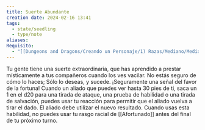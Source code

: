 ```yaml
---
title: Suerte Abundante
creation date: 2024-02-16 13:41
tags:
  - state/seedling
  - type/note
aliases: 
Requisito:
  - "[[Dungeons and Dragons/Creando un Personaje/1) Razas/Mediano/Mediano|Mediano]]"
---
```


Tu gente tiene una suerte extraordinaria, que has aprendido a prestar místicamente a tus
compañeros cuando los ves vacilar. No estás seguro de cómo lo haces; Sólo lo deseas, y sucede.
¡Seguramente una señal del favor de la fortuna!
Cuando un aliado que puedes ver hasta 30 pies de ti, saca un 1 en el d20 para una tirada de ataque, una prueba de habilidad o una tirada de salvación, puedes usar tu reacción para permitir que el aliado vuelva a tirar el dado. El aliado debe utilizar el nuevo resultado. Cuando usas esta habilidad, no puedes usar tu rasgo racial de [[Afortunado]] antes del final de tu próximo turno.
